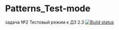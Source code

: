 # Patterns_Test-mode
задача №2 Тестовый режим к ДЗ 2.3
[![Build status](https://ci.appveyor.com/api/projects/status/pnltcdcd4o3657v5?svg=true)](https://ci.appveyor.com/project/Irina-Kovtun/patterns-test-mode)

